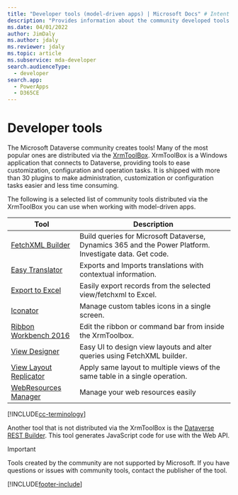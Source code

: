 ```yaml
---
title: "Developer tools (model-driven apps) | Microsoft Docs" # Intent and product brand in a unique string of 43-59 chars including spaces
description: "Provides information about the community developed tools that you can use with model-driven apps in Power Apps."
ms.date: 04/01/2022
author: JimDaly
ms.author: jdaly
ms.reviewer: jdaly
ms.topic: article
ms.subservice: mda-developer
search.audienceType: 
  - developer
search.app: 
  - PowerApps
  - D365CE
---
```

# Developer tools

The Microsoft Dataverse community creates tools! Many of the most popular ones are distributed via the [XrmToolBox](https://www.xrmtoolbox.com/). XrmToolBox is a Windows application that connects to Dataverse, providing tools to ease customization, configuration and operation tasks. It is shipped with more than 30 plugins to make administration, customization or configuration tasks easier and less time consuming.

The following is a selected list of community tools distributed via the XrmToolBox you can use when working with model-driven apps.

|Tool  |Description  |
|---------|---------|
|[FetchXML Builder](https://fetchxmlbuilder.com/)|Build queries for Microsoft Dataverse, Dynamics 365 and the Power Platform. Investigate data. Get code.|
|[Easy Translator](https://www.xrmtoolbox.com/plugins/MsCrmTools.Translator/)|Exports and Imports translations with contextual information.|
|[Export to Excel](https://www.xrmtoolbox.com/plugins/Ryr.XrmToolBox.ExportToExcel/)|Easily export records from the selected view/fetchxml to Excel.|
|[Iconator](https://www.xrmtoolbox.com/plugins/MscrmTools.Iconator/)|Manage custom tables icons in a single screen.|
|[Ribbon Workbench 2016](https://www.xrmtoolbox.com/plugins/RibbonWorkbench2016/)|Edit the ribbon or command bar from inside the XrmToolbox.|
|[View Designer](https://www.xrmtoolbox.com/plugins/Cinteros.XrmToolBox.ViewDesigner/)|Easy UI to design view layouts and alter queries using FetchXML builder.|
|[View Layout Replicator](https://www.xrmtoolbox.com/plugins/MsCrmTools.ViewLayoutReplicator/)|Apply same layout to multiple views of the same table in a single operation.|
|[WebResources Manager](https://www.xrmtoolbox.com/plugins/MsCrmTools.WebResourcesManager/)|Manage your web resources easily|

[!INCLUDE[cc-terminology](../data-platform/includes/cc-terminology.md)]

Another tool that is not distributed via the XrmToolBox is the [Dataverse REST Builder](https://github.com/GuidoPreite/DRB). This tool generates JavaScript code for use with the Web API.

> [!IMPORTANT]
> Tools created by the community are not supported by Microsoft. If you have questions or issues with community tools, contact the publisher of the tool.


[!INCLUDE[footer-include](../../includes/footer-banner.md)]